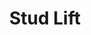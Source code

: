 ---
title: 'Stud Lift'
icon: 'icon.png'
redirect: '/en/techs/offsets/function:stud_lift'

content:
    items: 
        - '@taxonomy.function': 'stud_lift'
    filter:
        published: true
        type: 'tech' 
---